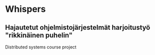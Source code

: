 
# Whispers

## Hajautetut ohjelmistojärjestelmät harjoitustyö "rikkinäinen puhelin"

Distributed systems course project

